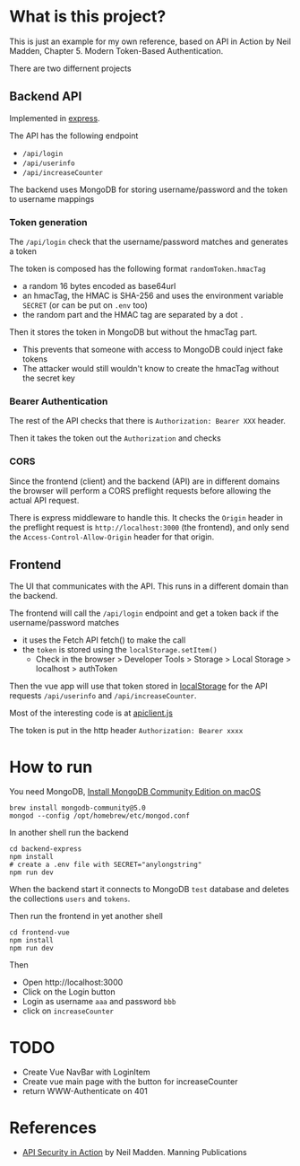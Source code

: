 # What is this project? 

This is just an example for my own reference, based on API in Action by Neil Madden, Chapter 5. Modern Token-Based Authentication.


There are two differnent projects

## Backend API

Implemented in [express](https://expressjs.com). 

The API has the following endpoint

* `/api/login`
* `/api/userinfo`
* `/api/increaseCounter`


The backend uses MongoDB for storing username/password and the token to username mappings 

### Token generation
The `/api/login` check that the username/password matches and generates a token

The token is composed has the following format `randomToken.hmacTag`
* a random 16 bytes encoded as base64url 
* an hmacTag, the HMAC is SHA-256 and uses the environment variable `SECRET` (or can be put on `.env` too)
* the random part and the HMAC tag are separated by a dot `.`

Then it stores the token in MongoDB but without the hmacTag part. 
* This prevents that someone with access to MongoDB could inject 
fake tokens
* The attacker would still wouldn't know to create the hmacTag without the secret key


### Bearer Authentication

The rest of the API checks that there is `Authorization: Bearer XXX` header. 

Then it takes the token out the `Authorization`  and checks 


### CORS

Since the frontend (client) and the backend (API) are in different domains the browser will perform a CORS preflight requests before allowing the actual API request. 

There is express middleware to handle this. It checks the `Origin` header in the preflight request is `http://localhost:3000` (the frontend), and only send the `Access-Control-Allow-Origin` header for that origin. 





## Frontend

The UI that communicates with the API. 
This runs in a different domain than the backend. 

The frontend will call the `/api/login` endpoint and get a token back if the username/password matches 
* it uses the Fetch API fetch() to make the call
* the `token` is stored using the `localStorage.setItem()`
  * Check in the browser > Developer Tools > Storage > Local Storage > localhost > authToken

Then the vue app will use that token stored in [localStorage](https://developer.mozilla.org/en-US/docs/Web/API/Web_Storage_API) for
the API requests `/api/userinfo` and `/api/increaseCounter`. 

Most of the interesting code is at [apiclient.js](src/apiclient.js)

The token is put in the http header `Authorization: Bearer xxxx`

# How to run 

You need MongoDB, [Install MongoDB Community Edition on macOS](https://www.mongodb.com/docs/manual/tutorial/install-mongodb-on-os-x/)

```
brew install mongodb-community@5.0
mongod --config /opt/homebrew/etc/mongod.conf
```


In another shell run the backend 

``` 
cd backend-express
npm install 
# create a .env file with SECRET="anylongstring"
npm run dev
```

When the backend start it connects to MongoDB `test` database and
deletes the collections `users` and `tokens`.


Then run the frontend in yet another shell

```
cd frontend-vue
npm install
npm run dev 
```



Then 
* Open http://localhost:3000
* Click on the Login button
* Login as username `aaa` and password `bbb`
* click on `increaseCounter`


#  TODO 

* Create Vue NavBar with LoginItem
* Create vue main page with the button for increaseCounter
* return WWW-Authenticate on 401 





# References
* [API Security in Action](https://www.manning.com/books/api-security-in-action) by Neil Madden. Manning Publications
